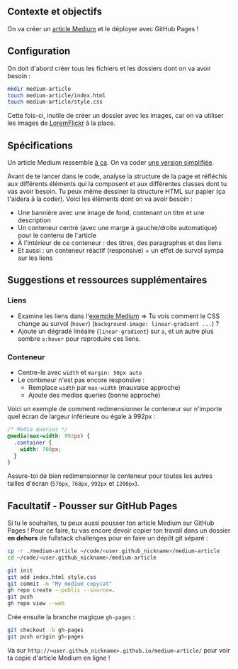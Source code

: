 ## Contexte et objectifs

On va créer un [article Medium](https://lewagon.github.io/medium-copycat/) et le déployer avec GitHub Pages !

## Configuration

On doit d'abord créer tous les fichiers et les dossiers dont on va avoir besoin :

```bash
mkdir medium-article
touch medium-article/index.html
touch medium-article/style.css
```

Cette fois-ci, inutile de créer un dossier avec les images, car on va utiliser les images de [LoremFlickr](https://loremflickr.com/) à la place.

## Spécifications

Un article Medium ressemble [à ça](https://medium.com/le-wagon/from-bootstrapping-to-building-a-brand-that-scales-26b0eda92ddb). On va coder [une version simplifiée](https://lewagon.github.io/medium-copycat/).

Avant de te lancer dans le code, analyse la structure de la page et réfléchis aux différents éléments qui la composent et aux différentes classes dont tu vas avoir besoin. Tu peux même dessiner la structure HTML sur papier (ça t'aidera à la coder). Voici les éléments dont on va avoir besoin :
- Une bannière avec une image de fond, contenant un titre et une description
- Un conteneur centré (avec une marge à gauche/droite automatique) pour le contenu de l'article
- À l'intérieur de ce conteneur : des titres, des paragraphes et des liens
- Et aussi : un conteneur réactif (responsive) + un effet de survol sympa sur les liens

## Suggestions et ressources supplémentaires

### Liens

- Examine les liens dans l'[exemple Medium](https://lewagon.github.io/medium-copycat/) => Tu vois comment le CSS change au survol (`hover`) (`background-image: linear-gradient ...`) ?
- Ajoute un dégradé linéaire (`linear-gradient`) sur `a`, et un autre plus sombre `a:hover` pour reproduire ces liens.

### Conteneur

- Centre-le avec `width` et `margin: 50px auto`
- Le conteneur n'est pas encore responsive :
  - Remplace `width` par `max-width` (mauvaise approche)
  - Ajoute des medias queries (bonne approche)

Voici un exemple de comment redimensionner le conteneur sur n'importe quel écran de largeur inférieure ou égale à 992px :

```css
/* Media queries */
@media(max-width: 992px) {
  .container {
    width: 700px;
  }
}
```

Assure-toi de bien redimensionner le conteneur pour toutes les autres tailles d'écran (`576px`, `768px`, `992px` et `1200px`).

## Facultatif - Pousser sur GitHub Pages

Si tu le souhaites, tu peux aussi pousser ton article Medium sur GitHub Pages ! Pour ce faire, tu vas encore devoir copier ton travail dans un dossier **en dehors** de fullstack challenges pour en faire un dépôt git séparé :

```bash
cp -r ./medium-article ~/code/<user.github_nickname>/medium-article
cd ~/code/<user.github_nickname>/medium-article

git init
git add index.html style.css
git commit -m "My medium copycat"
gh repo create --public --source=.
git push
gh repo view --web
```

Crée ensuite la branche magique `gh-pages` :

```bash
git checkout -b gh-pages
git push origin gh-pages
```

Va sur `http://<user.github_nickname>.github.io/medium-article/` pour voir ta copie d'article Medium en ligne !
